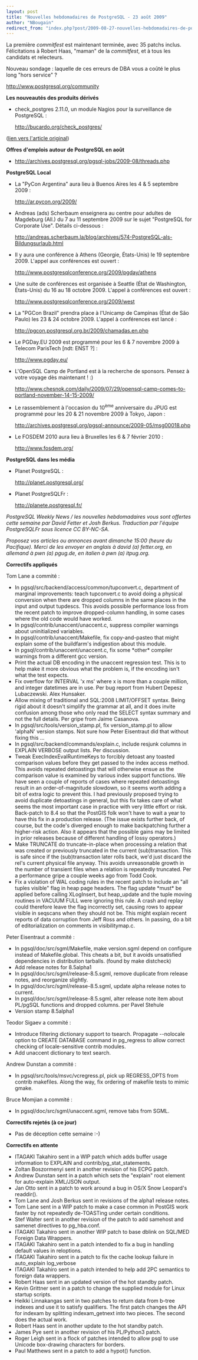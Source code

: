 ```yaml
---
layout: post
title: "Nouvelles hebdomadaires de PostgreSQL - 23 août 2009"
author: "NBougain"
redirect_from: "index.php?post/2009-08-27-nouvelles-hebdomadaires-de-postgresql-23-aout-2009 "
---
```



<p>La première <em>commitfest</em> est maintenant terminée, avec 35 patchs inclus. Félicitations à Robert Haas, "maman" de la <em>commitfest</em>, et à tous les candidats et relecteurs.</p>

<p>Nouveau sondage&nbsp;: laquelle de ces erreurs de DBA vous a coûté le plus long "hors service"&nbsp;?

<a target="_blank" href="http://www.postgresql.org/community">http://www.postgresql.org/community</a></p>

<p><strong>Les nouveautés des produits dérivés</strong></p>

<ul>

<li>check_postgres 2.11.0, un module Nagios pour la surveillance de PostgreSQL&nbsp;:

<a target="_blank" href="http://bucardo.org/check_postgres/">http://bucardo.org/check_postgres/</a></li>

</ul>

<p>(<a target="_blank" href="http://www.postgresql.org/community/weeklynews/pwn20090823">lien vers l'article original</a>)</p>

<!--more-->


<p><strong>Offres d'emplois autour de PostgreSQL en août</strong></p>

<ul>

<li><a target="_blank" href="http://archives.postgresql.org/pgsql-jobs/2009-08/threads.php">http://archives.postgresql.org/pgsql-jobs/2009-08/threads.php</a></li>

</ul>

<p><strong>PostgreSQL Local</strong></p>

<ul>

<li>La "PyCon Argentina" aura lieu à Buenos Aires les 4 &amp; 5 septembre 2009&nbsp;:

<a target="_blank" href="http://ar.pycon.org/2009/">http://ar.pycon.org/2009/</a></li>

<li>Andreas (ads) Scherbaum enseignera au centre pour adultes de Magdeburg (All.) du 7 au 11 septembre 2009 sur le sujet "PostgreSQL for Corporate Use". Détails ci-dessous&nbsp;:

<a target="_blank" href="http://andreas.scherbaum.la/blog/archives/574-PostgreSQL-als-Bildungsurlaub.html">http://andreas.scherbaum.la/blog/archives/574-PostgreSQL-als-Bildungsurlaub.html</a></li>

<li>Il y aura une conférence à Athens (Georgie, États-Unis) le 19 septembre 2009. L'appel aux conférences est ouvert&nbsp;:

<a target="_blank" href="http://www.postgresqlconference.org/2009/pgday/athens">http://www.postgresqlconference.org/2009/pgday/athens</a></li>

<li>Une suite de conférences est organisée à Seattle (État de Washington, États-Unis) du 16 au 18 octobre 2009. L'appel à conférences est ouvert&nbsp;:

<a target="_blank" href="http://www.postgresqlconference.org/2009/west">http://www.postgresqlconference.org/2009/west</a></li>

<li>La "PGCon Brazil" prendra place à l'Unicamp de Campinas (État de São Paulo) les 23 &amp; 24 octobre 2009. L'appel à conférences est lancé&nbsp;:

<a target="_blank" href="http://pgcon.postgresql.org.br/2009/chamadas.en.php">http://pgcon.postgresql.org.br/2009/chamadas.en.php</a></li>

<li>Le PGDay.EU 2009 est programmé pour les 6 &amp; 7 novembre 2009 à Telecom ParisTech [ndt: ENST ?]&nbsp;:

<a target="_blank" href="http://www.pgday.eu/">http://www.pgday.eu/</a></li>

<li>L'OpenSQL Camp de Portland est à la recherche de sponsors. Pensez à votre voyage dès maintenant&nbsp;!&nbsp;:)

<a target="_blank" href="http://www.chesnok.com/daily/2009/07/29/opensql-camp-comes-to-portland-november-14-15-2009/">http://www.chesnok.com/daily/2009/07/29/opensql-camp-comes-to-portland-november-14-15-2009/</a></li>

<li>Le rassemblement à l'occasion du 10<sup>ème</sup> anniversaire du JPUG est programmé pour les 20 &amp; 21 novembre 2009 à Tokyo, Japon&nbsp;:

<a target="_blank" href="http://archives.postgresql.org/pgsql-announce/2009-05/msg00018.php">http://archives.postgresql.org/pgsql-announce/2009-05/msg00018.php</a></li>

<li>Le FOSDEM 2010 aura lieu à Bruxelles les 6 &amp; 7 février 2010&nbsp;:

<a target="_blank" href="http://www.fosdem.org/">http://www.fosdem.org/</a></li>

</ul>

<p><strong>PostgreSQL dans les média</strong></p>

<ul>

<li>Planet PostgreSQL&nbsp;:

<a target="_blank" href="http://planet.postgresql.org/">http://planet.postgresql.org/</a></li>

<li>Planet PostgreSQLFr&nbsp;:

<a target="_blank" href="http://planete.postgresql.fr/">http://planete.postgresql.fr/</a></li>

</ul>

<p><em>PostgreSQL Weekly News / les nouvelles hebdomadaires vous sont offertes cette semaine par David Fetter et Josh Berkus. Traduction par l'équipe PostgreSQLFr sous licence CC BY-NC-SA.</em></p>

<p><em>Proposez vos articles ou annonces avant dimanche 15:00 (heure du Pacifique). Merci de les envoyer en anglais à david (a) fetter.org, en allemand à pwn (a) pgug.de, en italien à pwn (a) itpug.org.</em></p>

<p><strong>Correctifs appliqués</strong></p>

<p>Tom Lane a commité&nbsp;:</p>

<ul>

<li>In pgsql/src/backend/access/common/tupconvert.c, department of marginal improvements: teach tupconvert.c to avoid doing a physical conversion when there are dropped columns in the same places in the input and output tupdescs. This avoids possible performance loss from the recent patch to improve dropped-column handling, in some cases where the old code would have worked.</li>

<li>In pgsql/contrib/unaccent/unaccent.c, suppress compiler warnings about uninitialized variables.</li>

<li>In pgsql/contrib/unaccent/Makefile, fix copy-and-pasteo that might explain some of the buildfarm's indigestion about this module.</li>

<li>In pgsql/contrib/unaccent/unaccent.c, fix some *other* compiler warnings from a different gcc version.</li>

<li>Print the actual DB encoding in the unaccent regression test. This is to help make it more obvious what the problem is, if the encoding isn't what the test expects.</li>

<li>Fix overflow for INTERVAL 'x ms' where x is more than a couple million, and integer datetimes are in use. Per bug report from Hubert Depesz Lubaczewski. Alex Hunsaker.</li>

<li>Allow mixing of traditional and SQL:2008 LIMIT/OFFSET syntax. Being rigid about it doesn't simplify the grammar at all, and it does invite confusion among those who only read the SELECT syntax summary and not the full details. Per gripe from Jaime Casanova.</li>

<li>In pgsql/src/tools/version_stamp.pl, fix version_stamp.pl to allow 'alphaN' version stamps. Not sure how Peter Eisentraut did that without fixing this ...</li>

<li>In pgsql/src/backend/commands/explain.c, include resjunk columns in EXPLAIN VERBOSE output lists. Per discussion.</li>

<li>Tweak ExecIndexEvalRuntimeKeys to forcibly detoast any toasted comparison values before they get passed to the index access method. This avoids repeated detoastings that will otherwise ensue as the comparison value is examined by various index support functions. We have seen a couple of reports of cases where repeated detoastings result in an order-of-magnitude slowdown, so it seems worth adding a bit of extra logic to prevent this. I had previously proposed trying to avoid duplicate detoastings in general, but this fix takes care of what seems the most important case in practice with very little effort or risk. Back-patch to 8.4 so that the PostGIS folk won't have to wait a year to have this fix in a production release. (The issue exists further back, of course, but the code's diverged enough to make backpatching further a higher-risk action. Also it appears that the possible gains may be limited in prior releases because of different handling of lossy operators.)</li>

<li>Make TRUNCATE do truncate-in-place when processing a relation that was created or previously truncated in the current (sub)transaction. This is safe since if the (sub)transaction later rolls back, we'd just discard the rel's current physical file anyway. This avoids unreasonable growth in the number of transient files when a relation is repeatedly truncated. Per a performance gripe a couple weeks ago from Todd Cook.</li>

<li>Fix a violation of WAL coding rules in the recent patch to include an "all tuples visible" flag in heap page headers. The flag update *must* be applied before calling XLogInsert, but heap_update and the tuple moving routines in VACUUM FULL were ignoring this rule. A crash and replay could therefore leave the flag incorrectly set, causing rows to appear visible in seqscans when they should not be. This might explain recent reports of data corruption from Jeff Ross and others. In passing, do a bit of editorialization on comments in visibilitymap.c.</li>

</ul>

<p>Peter Eisentraut a commité&nbsp;:</p>

<ul>

<li>In pgsql/doc/src/sgml/Makefile, make version.sgml depend on configure instead of Makefile.global. This cheats a bit, but it avoids unsatisfied dependencies in distribution tarballs. (found by make distcheck)</li>

<li>Add release notes for 8.5alpha1</li>

<li>In pgsql/doc/src/sgml/release-8.5.sgml, remove duplicate from release notes, and reorganize slightly.</li>

<li>In pgsql/doc/src/sgml/release-8.5.sgml, update alpha release notes to current.</li>

<li>In pgsql/doc/src/sgml/release-8.5.sgml, alter release note item about PL/pgSQL functions and dropped columns. per Pavel Stehule</li>

<li>Version stamp 8.5alpha1</li>

</ul>

<p>Teodor Sigaev a commité&nbsp;:</p>

<ul>

<li>Introduce filtering dictionary support to tsearch. Propagate --nolocale option to CREATE DATABASE command in pg_regress to allow correct checking of locale-sensitive contrib modules.</li>

<li>Add unaccent dictionary to text search.</li>

</ul>

<p>Andrew Dunstan a commité&nbsp;:</p>

<ul>

<li>In pgsql/src/tools/msvc/vcregress.pl, pick up REGRESS_OPTS from contrib makefiles. Along the way, fix ordering of makefile tests to mimic gmake.</li>

</ul>

<p>Bruce Momjian a commité&nbsp;:</p>

<ul>

<li>In pgsql/doc/src/sgml/unaccent.sgml, remove tabs from SGML.</li>

</ul>

<p><strong>Correctifs rejetés (à ce jour)</strong></p>

<ul>

<li>Pas de déception cette semaine&nbsp;:-)</li>

</ul>

<p><strong>Correctifs en attente</strong></p>

<ul>

<li>ITAGAKI Takahiro sent in a WIP patch which adds buffer usage information to EXPLAIN and contrib/pg_stat_statements.</li>

<li>Zoltan Boszormenyi sent in another revision of his ECPG patch.</li>

<li>Andrew Dunstan sent in a patch which sets the "explain" root element for auto-explain XML/JSON output.</li>

<li>Jan Otto sent in a patch to work around a bug in OS/X Snow Leopard's readdir().</li>

<li>Tom Lane and Josh Berkus sent in revisions of the alpha1 release notes.</li>

<li>Tom Lane sent in a WIP patch to make a case common in PostGIS work faster by not repeatedly de-TOASTing under certain conditions.</li>

<li>Stef Walter sent in another revision of the patch to add samehost and samenet directives to pg_hba.conf.</li>

<li>ITAGAKI Takahiro sent in another WIP patch to base dblink on SQL/MED Foreign Data Wrappers.</li>

<li>ITAGAKI Takahiro sent in a patch intended to fix a bug in handling default values in reloptions.</li>

<li>ITAGAKI Takahiro sent in a patch to fix the cache lookup failure in auto_explain log_verbose</li>

<li>ITAGAKI Takahiro sent in a patch intended to help add 2PC semantics to foreign data wrappers.</li>

<li>Robert Haas sent in an updated version of the hot standby patch.</li>

<li>Kevin Grittner sent in a patch to change the supplied module for Linux startup scripts.</li>

<li>Heikki Linnakangas sent in two patches to return data from b-tree indexes and use it to satisfy qualifiers. The first patch changes the API for indexam by splitting indexam_getnext into two pieces. The second does the actual work.</li>

<li>Robert Haas sent in another update to the hot standby patch.</li>

<li>James Pye sent in another revision of his PL/Python3 patch.</li>

<li>Roger Leigh sent in a flock of patches intended to allow psql to use Unicode box-drawing characters for borders.</li>

<li>Paul Matthews sent in a patch to add a hypot() function.</li>

</ul>